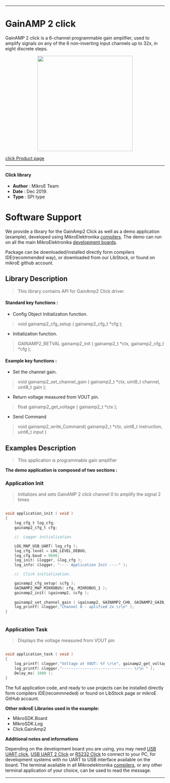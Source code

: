 

---
# GainAMP 2 click

GainAMP 2 click is a 6-channel programmable gain amplifier, used to amplify signals on any of the 6 non-inverting input channels up to 32x, in eight discrete steps.

<p align="center">
  <img src="https://download.mikroe.com/images/click_for_ide/gainapm2_click.png" height=300px>
</p>

[click Product page](<https://www.mikroe.com/gainamp-2-click>)

---


#### Click library 

- **Author**        : MikroE Team
- **Date**          : Dec 2019.
- **Type**          : SPI type


# Software Support

We provide a library for the GainAmp2 Click 
as well as a demo application (example), developed using MikroElektronika 
[compilers](https://shop.mikroe.com/compilers). 
The demo can run on all the main MikroElektronika [development boards](https://shop.mikroe.com/development-boards).

Package can be downloaded/installed directly form compilers IDE(recommended way), or downloaded from our LibStock, or found on mikroE github account. 

## Library Description

> This library contains API for GainAmp2 Click driver.

#### Standard key functions :

- Config Object Initialization function.
> void gainamp2_cfg_setup ( gainamp2_cfg_t *cfg ); 
 
- Initialization function.
> GAINAMP2_RETVAL gainamp2_init ( gainamp2_t *ctx, gainamp2_cfg_t *cfg );


#### Example key functions :

- Set the channel gain.
> void gainamp2_set_channel_gain ( gainamp2_t *ctx, uint8_t channel, uint8_t gain );
 
- Return voltage measured from VOUT pin.
> float gainamp2_get_voltage ( gainamp2_t *ctx );

- Send Command
> void gainamp2_write_Command( gainamp2_t *ctx, uint8_t instruction, uint8_t input )

## Examples Description

> This application is programmable gain amplifier

**The demo application is composed of two sections :**

### Application Init 

> Initializes and sets GainAMP 2 click channel 0 to amplify the signal 2 times

```c

void application_init ( void )
{
    log_cfg_t log_cfg;
    gainamp2_cfg_t cfg;

    //  Logger initialization.

    LOG_MAP_USB_UART( log_cfg );
    log_cfg.level = LOG_LEVEL_DEBUG;
    log_cfg.baud = 9600;
    log_init( &logger, &log_cfg );
    log_info( &logger, "---- Application Init ----" );

    //  Click initialization.

    gainamp2_cfg_setup( &cfg );
    GAINAMP2_MAP_MIKROBUS( cfg, MIKROBUS_1 );
    gainamp2_init( &gainamp2, &cfg );
    
    gainamp2_set_channel_gain ( &gainamp2, GAINAMP2_CH0, GAINAMP2_GAIN_2X );
    log_printf( &logger,"Channel 0 - aplified 2x \r\n" ); 
}
  
```

### Application Task

> Displays the voltage measured from VOUT pin

```c

void application_task ( void )
{
    log_printf( &logger,"Voltage at VOUT: %f \r\n", gainamp2_get_voltage( &gainamp2 ) );
    log_printf( &logger,"------------------------------- \r\n " );
    Delay_ms( 1000 );
}  

```

The full application code, and ready to use projects can be  installed directly form compilers IDE(recommneded) or found on LibStock page or mikroE GitHub accaunt.

**Other mikroE Libraries used in the example:** 

- MikroSDK.Board
- MikroSDK.Log
- Click.GainAmp2

**Additional notes and informations**

Depending on the development board you are using, you may need 
[USB UART click](https://shop.mikroe.com/usb-uart-click), 
[USB UART 2 Click](https://shop.mikroe.com/usb-uart-2-click) or 
[RS232 Click](https://shop.mikroe.com/rs232-click) to connect to your PC, for 
development systems with no UART to USB interface available on the board. The 
terminal available in all Mikroelektronika 
[compilers](https://shop.mikroe.com/compilers), or any other terminal application 
of your choice, can be used to read the message.



---

